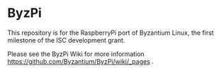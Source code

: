 ByzPi
=====

This repository is for the RaspberryPi port of Byzantium Linux, the first
milestone of the ISC development grant.

Please see the ByzPi Wiki for more information https://github.com/Byzantium/ByzPi/wiki/_pages .
